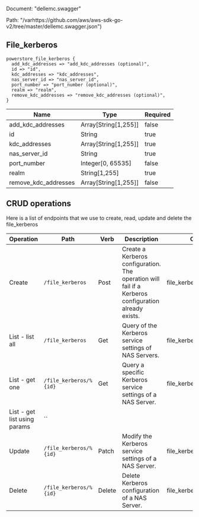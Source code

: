 Document: "dellemc.swagger"


Path: "/varhttps://github.com/aws/aws-sdk-go-v2/tree/master/dellemc.swagger.json")

## File_kerberos



```puppet
powerstore_file_kerberos {
  add_kdc_addresses => "add_kdc_addresses (optional)",
  id => "id",
  kdc_addresses => "kdc_addresses",
  nas_server_id => "nas_server_id",
  port_number => "port_number (optional)",
  realm => "realm",
  remove_kdc_addresses => "remove_kdc_addresses (optional)",
}
```

| Name        | Type           | Required       |
| ------------- | ------------- | ------------- |
|add_kdc_addresses | Array[String[1,255]] | false |
|id | String | true |
|kdc_addresses | Array[String[1,255]] | true |
|nas_server_id | String | true |
|port_number | Integer[0, 65535] | false |
|realm | String[1,255] | true |
|remove_kdc_addresses | Array[String[1,255]] | false |



## CRUD operations

Here is a list of endpoints that we use to create, read, update and delete the file_kerberos

| Operation | Path | Verb | Description | OperationID |
| ------------- | ------------- | ------------- | ------------- | ------------- |
|Create|`/file_kerberos`|Post|Create a Kerberos configuration. The operation will fail if a Kerberos configuration already exists.|file_kerberosCreate|
|List - list all|`/file_kerberos`|Get|Query of the Kerberos service settings of NAS Servers.|file_kerberosCollectionQuery|
|List - get one|`/file_kerberos/%{id}`|Get|Query a specific Kerberos service settings of a NAS Server.|file_kerberosInstanceQuery|
|List - get list using params|``||||
|Update|`/file_kerberos/%{id}`|Patch|Modify the Kerberos service settings of a NAS Server.|file_kerberosModify|
|Delete|`/file_kerberos/%{id}`|Delete|Delete Kerberos configuration of a NAS Server.|file_kerberosDelete|
